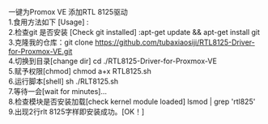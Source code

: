 一键为Promox VE 添加RTL 8125驱动  
1.食用方法如下 [Usage] :  
2.检查git 是否安装 [Check git installed] :apt-get update && apt-get install git  
3.克隆我的仓库：git clone https://github.com/tubaxiaosiji/RTL8125-Driver-for-Proxmox-VE.git  
4.切换到目录[change dir] cd ./RTL8125-Driver-for-Proxmox-VE  
5.赋予权限[chmod] chmod a+x RTL8125.sh  
6.运行脚本[shell] sh ./RLT8125.sh  
7.等待一会[wait for minutes]...  
8.检查模块是否安装加载[check kernel module loaded] lsmod | grep 'rtl825'  
9.出现2行rlt 8125字样即安装成功。[OK！]  

